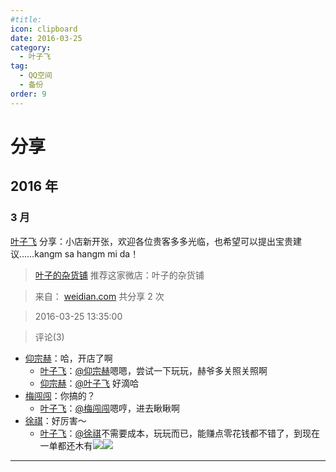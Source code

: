 ```yaml
---
#title:
icon: clipboard
date: 2016-03-25
category:
  - 叶子飞
tag:
  - QQ空间
  - 备份
order: 9
---
```


# 分享

## 2016 年

### 3 月

[叶子飞](https://user.qzone.qq.com/2542864301) 分享：小店新开张，欢迎各位贵客多多光临，也希望可以提出宝贵建议……kangm sa hangm mi da！

> [叶子的杂货铺](http://weidian.com/s/796680260?wfr=qzone)
> 推荐这家微店：叶子的杂货铺

> 来自： [weidian.com](http://weidian.com/s/796680260?wfr=qzone) 共分享 2 次

> 2016-03-25 13:35:00

> 评论(3)

- [仰宗赫](https://user.qzone.qq.com/1029920971)：哈，开店了啊
  - [叶子飞](https://user.qzone.qq.com/2542864301)：[@仰宗赫](https://user.qzone.qq.com/1029920971)嗯嗯，尝试一下玩玩，赫爷多关照关照啊
  - [仰宗赫](https://user.qzone.qq.com/1029920971)：[@叶子飞](https://user.qzone.qq.com/2542864301) 好滴哈
- [梅闯闯](https://user.qzone.qq.com/1185808914)：你搞的？
  - [叶子飞](https://user.qzone.qq.com/2542864301)：[@梅闯闯](https://user.qzone.qq.com/1185808914)嗯哼，进去瞅瞅啊
- [徐祺](https://user.qzone.qq.com/904404380)：好厉害～
  - [叶子飞](https://user.qzone.qq.com/2542864301)：[@徐祺](https://user.qzone.qq.com/904404380)不需要成本，玩玩而已，能赚点零花钱都不错了，到现在一单都还木有![](https://pan.4a1801.life/d/Onedrive-4A1801/%E4%B8%AA%E4%BA%BA%E5%BB%BA%E7%AB%99/public/Qzone_wyf/Common/images/e400824.gif)![](https://pan.4a1801.life/d/Onedrive-4A1801/%E4%B8%AA%E4%BA%BA%E5%BB%BA%E7%AB%99/public/Qzone_wyf/Common/images/e400824.gif)

---
